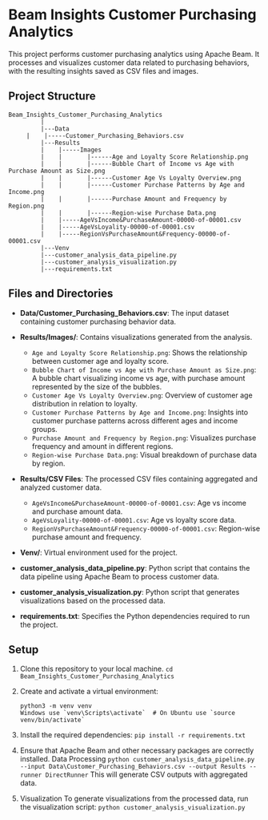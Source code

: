 # Beam Insights Customer Purchasing Analytics

This project performs customer purchasing analytics using Apache Beam. It processes and visualizes customer data related to purchasing behaviors, with the resulting insights saved as CSV files and images.

## Project Structure

```
Beam_Insights_Customer_Purchasing_Analytics
         |
         |---Data
  	 |    |-----Customer_Purchasing_Behaviors.csv
         |---Results
         |    |-----Images
         |    |	      |------Age and Loyalty Score Relationship.png
         |    |	      |------Bubble Chart of Income vs Age with Purchase Amount as Size.png
         |    |       |------Customer Age Vs Loyalty Overview.png
         |    |       |------Customer Purchase Patterns by Age and Income.png
         |    |       |------Purchase Amount and Frequency by Region.png
         |    |       |------Region-wise Purchase Data.png
         |    |-----AgeVsIncome&PurchaseAmount-00000-of-00001.csv
         |    |-----AgeVsLoyality-00000-of-00001.csv
         |    |-----RegionVsPurchaseAmount&Frequency-00000-of-00001.csv
         |---Venv
         |---customer_analysis_data_pipeline.py	
         |---customer_analysis_visualization.py
         |---requirements.txt
```


## Files and Directories

- **Data/Customer_Purchasing_Behaviors.csv**: The input dataset containing customer purchasing behavior data.
  
- **Results/Images/**: Contains visualizations generated from the analysis.
  - `Age and Loyalty Score Relationship.png`: Shows the relationship between customer age and loyalty score.
  - `Bubble Chart of Income vs Age with Purchase Amount as Size.png`: A bubble chart visualizing income vs age, with purchase amount represented by the size of the bubbles.
  - `Customer Age Vs Loyalty Overview.png`: Overview of customer age distribution in relation to loyalty.
  - `Customer Purchase Patterns by Age and Income.png`: Insights into customer purchase patterns across different ages and income groups.
  - `Purchase Amount and Frequency by Region.png`: Visualizes purchase frequency and amount in different regions.
  - `Region-wise Purchase Data.png`: Visual breakdown of purchase data by region.
  
- **Results/CSV Files**: The processed CSV files containing aggregated and analyzed customer data.
  - `AgeVsIncome&PurchaseAmount-00000-of-00001.csv`: Age vs income and purchase amount data.
  - `AgeVsLoyality-00000-of-00001.csv`: Age vs loyalty score data.
  - `RegionVsPurchaseAmount&Frequency-00000-of-00001.csv`: Region-wise purchase amount and frequency.

- **Venv/**: Virtual environment used for the project.

- **customer_analysis_data_pipeline.py**: Python script that contains the data pipeline using Apache Beam to process customer data.

- **customer_analysis_visualization.py**: Python script that generates visualizations based on the processed data.

- **requirements.txt**: Specifies the Python dependencies required to run the project.

## Setup

1. Clone this repository to your local machine.
    ```cd Beam_Insights_Customer_Purchasing_Analytics```

2. Create and activate a virtual environment:
   ```
   python3 -m venv venv
   Windows use `venv\Scripts\activate`  # On Ubuntu use `source venv/bin/activate`
   ````
3. Install the required dependencies: 
    ```pip install -r requirements.txt```
4. Ensure that Apache Beam and other necessary packages are correctly installed.
    Data Processing
    ```python customer_analysis_data_pipeline.py --input Data\Customer_Purchasing_Behaviors.csv --output Results --runner DirectRunner```
    This will generate CSV outputs with aggregated data.
5. Visualization
    To generate visualizations from the processed data, run the visualization script:
    ```python customer_analysis_visualization.py```

